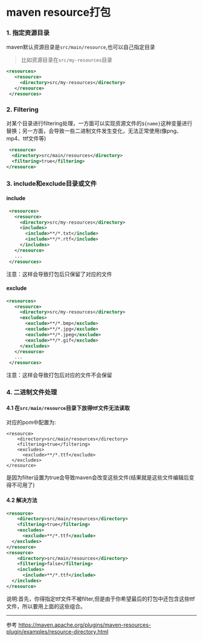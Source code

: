 maven resource打包
==

### 1. 指定资源目录
maven默认资源目录是`src/main/resource`,也可以自己指定目录

> 比如资源目录在`src/my-resources`目录
```xml
<resources>
   <resource>
     <directory>src/my-resources</directory>
   </resource>
 </resources>
```

### 2. Filtering

对某个目录进行filtering处理，一方面可以实现资源文件的`${name}`这种变量进行替换；另一方面，会导致一些二进制文件发生变化，无法正常使用(像png、mp4、ttf文件等)
```xml
 <resource>
  <directory>src/main/resources</directory>
  <filtering>true</filtering>
</resource>
```

### 3. include和exclude目录或文件

#### include
```xml
 <resources>
   <resource>
     <directory>src/my-resources</directory>
     <includes>
       <include>**/*.txt</include>
       <include>**/*.rtf</include>
     </includes>
   </resource>
   ...
 </resources>
```
注意：这样会导致打包后只保留了对应的文件

#### exclude
```xml
<resources>
   <resource>
     <directory>src/my-resources</directory>
     <excludes>
       <exclude>**/*.bmp</exclude>
       <exclude>**/*.jpg</exclude>
       <exclude>**/*.jpeg</exclude>
       <exclude>**/*.gif</exclude>
     </excludes>
   </resource>
   ...
 </resources>
```
注意：这样会导致打包后对应的文件不会保留

### 4. 二进制文件处理

#### 4.1 在`src/main/resource`目录下放得ttf文件无法读取

对应的pom中配置为:
```
<resource>
    <directory>src/main/resources</directory>
    <filtering>true</filtering>
    <excludes>  
      <exclude>**/*.ttf</exclude>  
  </excludes>  
</resource>
```
是因为filter设置为true会导致maven会改变这些文件(结果就是这些文件编辑后变得不可用了)

#### 4.2 解决方法
```xml
<resource>
    <directory>src/main/resources</directory>
    <filtering>true</filtering>
    <excludes>  
      <exclude>**/*.ttf</exclude>  
  </excludes>  
</resource>
<resource>
    <directory>src/main/resources</directory>
    <filtering>false</filtering>
    <includes>  
      <include>**/*.ttf</include>  
  </includes>  
</resource>
```
说明:首先，你得指定ttf文件不被filter,但是由于你希望最后的打包中还包含这些ttf文件，所以要用上面的这些组合。

---
参考
https://maven.apache.org/plugins/maven-resources-plugin/examples/resource-directory.html
